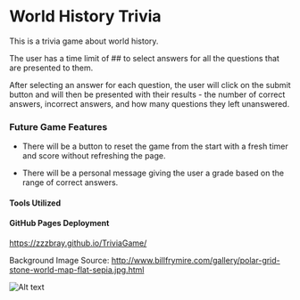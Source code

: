 # World History Trivia

This is a trivia game about world history.

The user has a time limit of ## to select answers for all the questions that are presented to them.

After selecting an answer for each question, the user will click on the submit button and will then be presented with their results - the number of correct answers, incorrect answers, and how many questions they left unanswered. 

### Future Game Features

- There will be a button to reset the game from the start with a fresh timer and score without refreshing the page.

- There will be a personal message giving the user a grade based on the range of correct answers.


#### Tools Utilized

#### GitHub Pages Deployment
https://zzzbray.github.io/TriviaGame/


Background Image Source: http://www.billfrymire.com/gallery/polar-grid-stone-world-map-flat-sepia.jpg.html

![Alt text](assets/images/readme.jpg?raw=true "Title")
